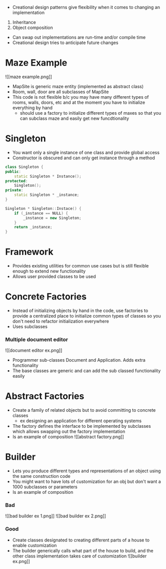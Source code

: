 - Creational design patterns give flexibility when it comes to changing an implementation
1) Inheritance
2) Object composition
- Can swap out implementations are run-time and/or compile time
- Creational design tries to anticipate future changes

# Maze Example
![[maze example.png]]
- MapSite is generic maze entity (implemented as abstract class)
- Room, wall, door are all subclasses of MapSite
- This code is not flexible b/c you may have many different types of rooms, walls, doors, etc and at the moment you have to initialize everything by hand
	- should use a factory to initialize different types of maxes so that you can subclass maze and easily get new funcdtionality

# Singleton
- You want only a single instance of one class and provide global access
- Constructor is obscured and can only get instance through a method

```c++
class Singleton {
public:
	static Singleton * Instance();
protected:
	Singleton();
private:
	static Singleton * _instance;
}

Singleton * Singleton::Instace() {
	if (_instance == NULL) {
		_instance = new Singleton;
	}
	return _instance;
}
```

# Framework
- Provides existing utilities for common use cases but is still flexible enough to extend new functionality
- Allows user provided classes to be used

# Concrete Factories
- Instead of initializing objects by hand in the code, use factories to provide a centralized place to initialize common types of classes so you don't need to refactor initialization everywhere
- Uses subclasses

### Multiple document editor
![[document editor ex.png]]
- Programmer sub-classes Document and Application. Adds extra functionality
- The base classes are generic and can add the sub classed functionality easily


# Abstract Factories
- Create a family of related objects but to avoid committing to concrete classes
	- ex designing an application for different operating systems
- The factory defines the interface to be implemented by subclasses which allows swapping out the factory implementation
- Is an example of composition
![[abstract factory.png]]
# Builder
- Lets you produce different types and representations of an object using the same construction code
- You might want to have lots of customization for an obj but don't want a 1000 subclasses or parameters
- Is an example of composition
### Bad
![[bad builder ex 1.png]]
![[bad builder ex 2.png]]
### Good
- Create classes designated to creating different parts of a house to enable customization
- The builder generically calls what part of the house to build, and the other class implementation takes care of customization
![[builder ex.png]]